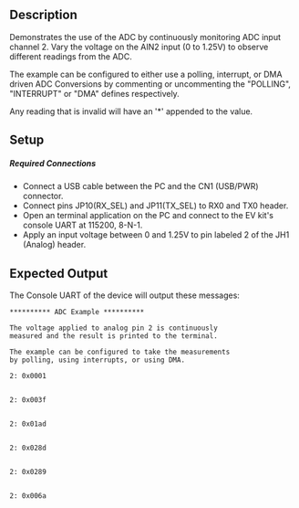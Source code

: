 ## Description

Demonstrates the use of the ADC by continuously monitoring ADC input channel 2.  Vary the voltage on the AIN2 input (0 to 1.25V) to observe different readings from the ADC.

The example can be configured to either use a polling, interrupt, or DMA driven ADC Conversions by commenting or uncommenting the "POLLING", "INTERRUPT" or "DMA" defines respectively. 

Any reading that is invalid will have an '*' appended to the value.

## Setup

##### Required Connections
-   Connect a USB cable between the PC and the CN1 (USB/PWR) connector.
-   Connect pins JP10(RX_SEL) and JP11(TX_SEL) to RX0 and TX0  header.
-   Open an terminal application on the PC and connect to the EV kit's console UART at 115200, 8-N-1.
-   Apply an input voltage between 0 and 1.25V to pin labeled 2 of the JH1 (Analog) header.

## Expected Output

The Console UART of the device will output these messages:

```
********** ADC Example **********

The voltage applied to analog pin 2 is continuously
measured and the result is printed to the terminal.

The example can be configured to take the measurements
by polling, using interrupts, or using DMA.

2: 0x0001


2: 0x003f


2: 0x01ad


2: 0x028d


2: 0x0289


2: 0x006a
```
